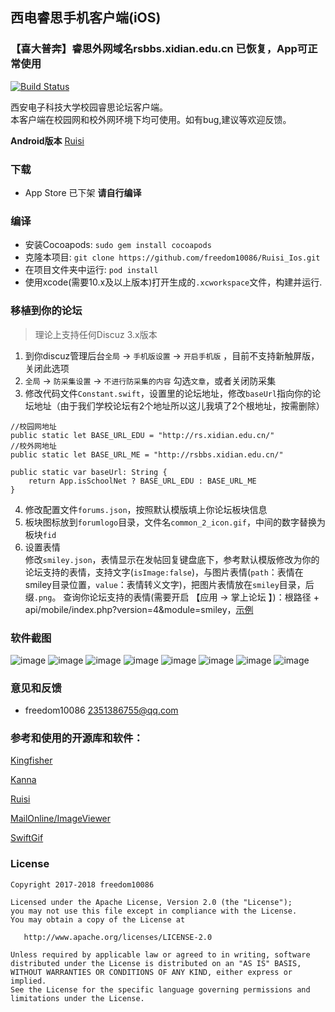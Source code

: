 ## 西电睿思手机客户端(iOS)

### 【喜大普奔】睿思外网域名rsbbs.xidian.edu.cn 已恢复，App可正常使用


[![Build Status](https://travis-ci.org/freedom10086/Ruisi_Ios.svg?branch=master)](https://travis-ci.org/freedom10086/Ruisi_Ios)

西安电子科技大学校园睿思论坛客户端。    
本客户端在校园网和校外网环境下均可使用。如有bug,建议等欢迎反馈。    

**Android版本** [Ruisi](https://github.com/freedom10086/Ruisi)


### 下载
- App Store 已下架 **请自行编译**

### 编译
- 安装Cocoapods: `sudo gem install cocoapods`
- 克隆本项目: `git clone https://github.com/freedom10086/Ruisi_Ios.git`
- 在项目文件夹中运行:  `pod install`
- 使用xcode(需要10.x及以上版本)打开生成的`.xcworkspace`文件，构建并运行.

### 移植到你的论坛
> 理论上支持任何Discuz 3.x版本
1. 到你discuz管理后台`全局` -> `手机版设置` -> `开启手机版` ，目前不支持新触屏版，关闭此选项
2. `全局` -> `防采集设置` -> `不进行防采集的内容` 勾选`文章`，或者关闭防采集
3. 修改代码文件`Constant.swift`，设置里的论坛地址，修改`baseUrl`指向你的论坛地址（由于我们学校论坛有2个地址所以这儿我填了2个根地址，按需删除）
```
//校园网地址
public static let BASE_URL_EDU = "http://rs.xidian.edu.cn/"
//校外网地址
public static let BASE_URL_ME = "http://rsbbs.xidian.edu.cn/"

public static var baseUrl: String {
    return App.isSchoolNet ? BASE_URL_EDU : BASE_URL_ME
}
```
4. 修改配置文件`forums.json`，按照默认模版填上你论坛板块信息
5. 板块图标放到`forumlogo`目录，文件名`common_2_icon.gif`，中间的数字替换为板块`fid`
6. 设置表情    
修改`smiley.json`，表情显示在发帖回复键盘底下，参考默认模版修改为你的论坛支持的表情，支持文字(`isImage:false`)，与图片表情(`path`：表情在smiley目录位置，`value`：表情转义文字)，把图片表情放在`smiley`目录，后缀`.png`。
查询你论坛支持的表情(需要开启 【应用 -> 掌上论坛 】)：根路径 + api/mobile/index.php?version=4&module=smiley，[示例](http://184.170.213.188/api/mobile/index.php?version=4&module=smiley)

### 软件截图
![image](https://github.com/freedom10086/Ruisi_Ios/blob/master/screenshots/1.png)
![image](https://github.com/freedom10086/Ruisi_Ios/blob/master/screenshots/2.png)
![image](https://github.com/freedom10086/Ruisi_Ios/blob/master/screenshots/3.png)
![image](https://github.com/freedom10086/Ruisi_Ios/blob/master/screenshots/4.png)
![image](https://github.com/freedom10086/Ruisi_Ios/blob/master/screenshots/5.png)
![image](https://github.com/freedom10086/Ruisi_Ios/blob/master/screenshots/6.png)
![image](https://github.com/freedom10086/Ruisi_Ios/blob/master/screenshots/7.png)
![image](https://github.com/freedom10086/Ruisi_Ios/blob/master/screenshots/8.png)

### 意见和反馈
- freedom10086 <2351386755@qq.com>

### 参考和使用的开源库和软件：

[Kingfisher](https://github.com/onevcat/Kingfisher)

[Kanna](https://github.com/tid-kijyun/Kanna)

[Ruisi](https://github.com/freedom10086/Ruisi)

[MailOnline/ImageViewer](https://github.com/MailOnline/ImageViewer)

[SwiftGif](https://github.com/bahlo/SwiftGif)


### License

    Copyright 2017-2018 freedom10086

    Licensed under the Apache License, Version 2.0 (the "License");
    you may not use this file except in compliance with the License.
    You may obtain a copy of the License at

       http://www.apache.org/licenses/LICENSE-2.0

    Unless required by applicable law or agreed to in writing, software
    distributed under the License is distributed on an "AS IS" BASIS,
    WITHOUT WARRANTIES OR CONDITIONS OF ANY KIND, either express or implied.
    See the License for the specific language governing permissions and
    limitations under the License.
